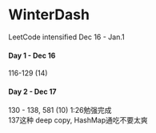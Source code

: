 # WinterDash
LeetCode intensified Dec 16 - Jan.1

#### Day 1 - Dec 16
116-129 (14)

#### Day 2 - Dec 17
130 - 138, 581 (10) 1:26勉强完成 <br>
137这种 deep copy, HashMap通吃不要太爽
